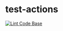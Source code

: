 # test-actions

[![Lint Code Base](https://github.com/alexschroeter/test-actions/actions/workflows/super-linter.yml/badge.svg?branch=main)](https://github.com/alexschroeter/test-actions/actions/workflows/super-linter.yml)

